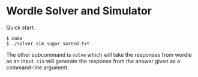 # Wordle Solver and Simulator
Quick start:
```
$ make
$ ./solver sim sugar sorted.txt
```
The other subcommand is ```solve``` which will take the responses from wordle as an input. ```sim``` will generate the response from the answer given as a command-line argument.